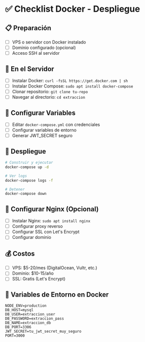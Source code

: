 # ✅ Checklist Docker - Despliegue

## 📋 Preparación
- [ ] VPS o servidor con Docker instalado
- [ ] Dominio configurado (opcional)
- [ ] Acceso SSH al servidor

## 🐳 En el Servidor
- [ ] Instalar Docker: `curl -fsSL https://get.docker.com | sh`
- [ ] Instalar Docker Compose: `sudo apt install docker-compose`
- [ ] Clonar repositorio: `git clone tu-repo`
- [ ] Navegar al directorio: `cd extraccion`

## 🔧 Configurar Variables
- [ ] Editar `docker-compose.yml` con credenciales
- [ ] Configurar variables de entorno
- [ ] Generar JWT_SECRET seguro

## 🚀 Despliegue
```bash
# Construir y ejecutar
docker-compose up -d

# Ver logs
docker-compose logs -f

# Detener
docker-compose down
```

## 🔗 Configurar Nginx (Opcional)
- [ ] Instalar Nginx: `sudo apt install nginx`
- [ ] Configurar proxy reverso
- [ ] Configurar SSL con Let's Encrypt
- [ ] Configurar dominio

## 💰 Costos
- [ ] VPS: $5-20/mes (DigitalOcean, Vultr, etc.)
- [ ] Dominio: $10-15/año
- [ ] SSL: Gratis (Let's Encrypt)

## 🔧 Variables de Entorno en Docker
```env
NODE_ENV=production
DB_HOST=mysql
DB_USER=extraccion_user
DB_PASSWORD=extraccion_pass
DB_NAME=extraccion_db
DB_PORT=3306
JWT_SECRET=tu_jwt_secret_muy_seguro
PORT=3000
``` 